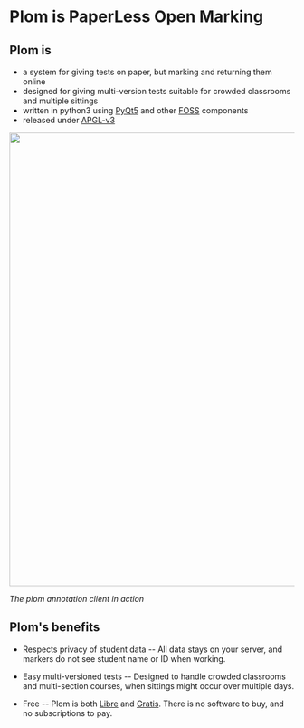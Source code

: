 
# Plom is PaperLess Open Marking

## Plom is

* a system for giving tests on paper, but marking and returning them online
* designed for giving multi-version tests suitable for crowded classrooms and multiple sittings
* written in python3 using [PyQt5](https://pypi.org/project/PyQt5/) and other [FOSS](https://en.wikipedia.org/wiki/Free_and_open-source_software) components
* released under [APGL-v3](https://www.gnu.org/licenses/agpl-3.0.en.html)

<img src = "https://plom.gitlab.io/images/plomclient.png" width="800px">

*The plom annotation client in action*

## Plom's benefits
* Respects privacy of student data -- All data stays on your server, and markers do not see student name or ID when working.

* Easy multi-versioned tests -- Designed to handle crowded classrooms and multi-section courses, when sittings might occur over multiple days.

* Free -- Plom is both [Libre](https://en.wikipedia.org/wiki/Gratis_versus_libre#Libre) and [Gratis](https://en.wikipedia.org/wiki/Gratis_versus_libre#Gratis). There is no software to buy, and no subscriptions to pay.
